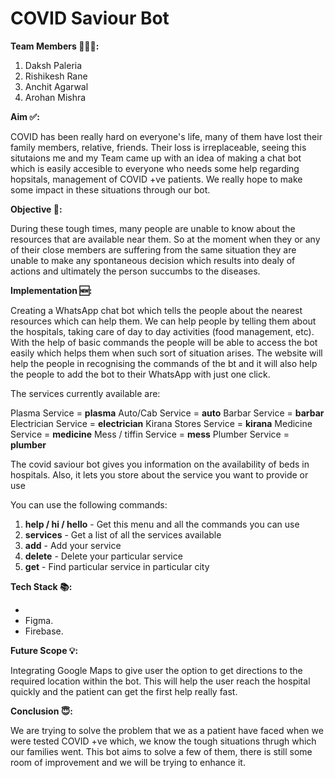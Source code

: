 # COVID Saviour Bot

**Team Members 👨🏻‍💻:**

1. Daksh Paleria
2. Rishikesh Rane
3. Anchit Agarwal
4. Arohan Mishra

**Aim ✅:**

COVID has been really hard on everyone's life, many of them have lost their family members, relative, friends. Their loss is irreplaceable, seeing this situtaions me and my Team came up with an idea of making a chat bot which is easily accesible to everyone who needs some help regarding hopsitals, management of COVID +ve patients. We really hope to make some impact in these situations through our bot.


**Objective 🎯:**

During these tough times, many people are unable to know about the resources that are available near them. So at the moment when they or any of their close members are suffering from the same situation they are unable to make any spontaneous decision which results into dealy of actions and ultimately the person succumbs to the diseases. 

**Implementation 🆕:**

Creating a WhatsApp chat bot which tells the people about the nearest resources which can help them. We can help people by telling them about the hospitals, taking care of day to day activities (food management, etc). With the help of basic commands the people will be able to access the bot easily which helps them when such sort of situation arises. The website will help the people in recognising the commands of the bt and it will also help the people to add the bot to their WhatsApp with just one click.

The services currently available are:

Plasma Service <service-name> = **plasma**
Auto/Cab Service <service-name> = **auto**
Barbar Service <service-name> = **barbar**
Electrician Service <service-name> = **electrician**
Kirana Stores Service <service-name> = **kirana**
Medicine Service <service-name> = **medicine**
Mess / tiffin Service <service-name> = **mess**
Plumber Service <service-name> = **plumber**

The covid saviour bot gives you information on the availability of beds in hospitals. Also, it lets you store about the service you want to provide or use 

You can use the following commands:
1. **help / hi / hello** - Get this menu and all the commands you can use
2. **services** - Get a list of all the services available
3. **add** <service-name> <name> <password> <contact> <city> <location> - Add your service
4. **delete** <service-name> <password> - Delete your particular service
5. **get** <service-name> <city> - Find particular service in particular city

**Tech Stack 📚:**

- 
- Figma.
- Firebase.

**Future Scope 💡:**

Integrating Google Maps to give user the option to get directions to the required location within the bot. This will help the user reach the hospital quickly and the patient can get the first help really fast.

**Conclusion 😇:**

We are trying to solve the problem that we as a patient have faced when we were tested COVID +ve which, we know the tough situations thrugh which our families went. This bot aims to solve a few of them, there is still some room of improvement and we will be trying to enhance it.